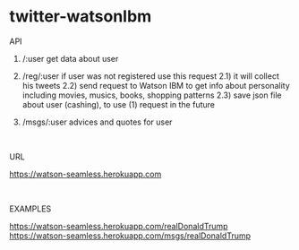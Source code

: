 # twitter-watsonIbm


API

1) /:user
get data about user

2) /reg/:user
if user was not registered use this request
	2.1) it will collect his tweets
	2.2) send request to Watson IBM to get info about personality including movies, musics, books, shopping patterns
	2.3) save json file about user (cashing), to use (1) request in the future

3) /msgs/:user
advices and quotes for user

<br />

URL

https://watson-seamless.herokuapp.com

<br />

EXAMPLES

https://watson-seamless.herokuapp.com/realDonaldTrump
<br />
https://watson-seamless.herokuapp.com/msgs/realDonaldTrump
